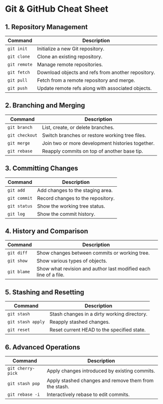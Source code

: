 
# Git & GitHub Cheat Sheet

## 1. Repository Management
| Command               | Description                                         |
|-----------------------|-----------------------------------------------------|
| `git init`           | Initialize a new Git repository.                   |
| `git clone`          | Clone an existing repository.                       |
| `git remote`         | Manage remote repositories.                         |
| `git fetch`          | Download objects and refs from another repository. |
| `git pull`           | Fetch from a remote repository and merge.          |
| `git push`           | Update remote refs along with associated objects.  |

## 2. Branching and Merging
| Command               | Description                                         |
|-----------------------|-----------------------------------------------------|
| `git branch`         | List, create, or delete branches.                  |
| `git checkout`       | Switch branches or restore working tree files.     |
| `git merge`          | Join two or more development histories together.   |
| `git rebase`         | Reapply commits on top of another base tip.        |

## 3. Committing Changes
| Command               | Description                                         |
|-----------------------|-----------------------------------------------------|
| `git add`            | Add changes to the staging area.                   |
| `git commit`         | Record changes to the repository.                  |
| `git status`         | Show the working tree status.                       |
| `git log`            | Show the commit history.                            |

## 4. History and Comparison
| Command               | Description                                         |
|-----------------------|-----------------------------------------------------|
| `git diff`           | Show changes between commits or working tree.      |
| `git show`           | Show various types of objects.                      |
| `git blame`          | Show what revision and author last modified each line of a file. |

## 5. Stashing and Resetting
| Command               | Description                                         |
|-----------------------|-----------------------------------------------------|
| `git stash`          | Stash changes in a dirty working directory.         |
| `git stash apply`    | Reapply stashed changes.                            |
| `git reset`          | Reset current HEAD to the specified state.          |

## 6. Advanced Operations
| Command               | Description                                         |
|-----------------------|-----------------------------------------------------|
| `git cherry-pick`    | Apply changes introduced by existing commits.       |
| `git stash pop`      | Apply stashed changes and remove them from the stash.|
| `git rebase -i`      | Interactively rebase to edit commits.              |
